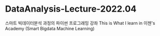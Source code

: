 # DataAnalysis-Lecture-2022.04
스마트 빅데이터분석 과정의 파이썬 프로그래밍 강좌
This is What I learn in 이젠's Academy (Smart Bigdata Machine Learning)
